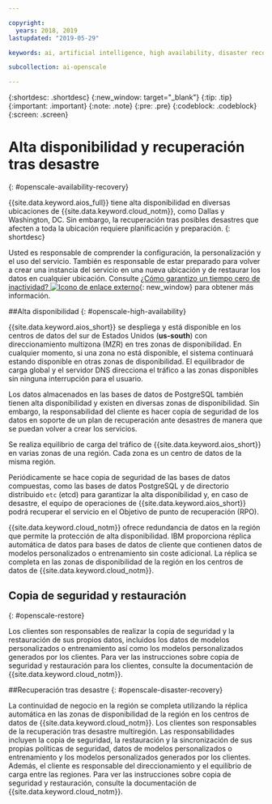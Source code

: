 ```yaml
---

copyright:
  years: 2018, 2019
lastupdated: "2019-05-29"

keywords: ai, artificial intelligence, high availability, disaster recovery, recovery, load-balancing, postgres

subcollection: ai-openscale

---
```


{:shortdesc: .shortdesc}
{:new_window: target="_blank"}
{:tip: .tip}
{:important: .important}
{:note: .note}
{:pre: .pre}
{:codeblock: .codeblock}
{:screen: .screen}

# Alta disponibilidad y recuperación tras desastre
{: #openscale-availability-recovery}

{{site.data.keyword.aios_full}} tiene alta disponibilidad en diversas ubicaciones de {{site.data.keyword.cloud_notm}}, como Dallas y Washington, DC. Sin embargo, la recuperación tras posibles desastres que afecten a toda la ubicación requiere planificación y preparación.
{: shortdesc}

Usted es responsable de comprender la configuración, la personalización y el uso del servicio. También es responsable de estar preparado para volver a crear una instancia del servicio en una nueva ubicación y de restaurar los datos en cualquier ubicación. Consulte [¿Cómo garantizo un tiempo cero de inactividad? ![Icono de enlace externo](../../icons/launch-glyph.svg "Icono de enlace externo")](/docs/overview?topic=overview-zero-downtime#zero-downtime){: new_window} para obtener más información.

##Alta disponibilidad 
{: #openscale-high-availability}

{{site.data.keyword.aios_short}} se despliega y está disponible en los centros de datos del sur de Estados Unidos (**us-south**) con direccionamiento multizona (MZR) en tres zonas de disponibilidad. En cualquier momento, si una zona no está disponible, el sistema continuará estando disponible en otras zonas de disponibilidad. El equilibrador de carga global y el servidor DNS direcciona el tráfico a las zonas disponibles sin ninguna interrupción para el usuario.

Los datos almacenados en las bases de datos de PostgreSQL también tienen alta disponibilidad y existen en diversas zonas de disponibilidad. Sin embargo, la responsabilidad del cliente es hacer copia de seguridad de los datos en soporte de un plan de recuperación ante desastres de manera que se puedan volver a crear los servicios.

Se realiza equilibrio de carga del tráfico de {{site.data.keyword.aios_short}} en varias zonas de una región. Cada zona es un centro de datos de la misma región. 

Periódicamente se hace copia de seguridad de las bases de datos compuestas, como las bases de datos PostgreSQL y de directorio distribuido <code>etc</code> (etcd) para garantizar la alta disponibilidad y, en caso de desastre, el equipo de operaciones de {{site.data.keyword.aios_short}} podrá recuperar el servicio en el Objetivo de punto de recuperación (RPO).
 
{{site.data.keyword.cloud_notm}} ofrece redundancia de datos en la región que permite la protección de alta disponibilidad. IBM proporciona réplica automática de datos para bases de datos de cliente que contienen datos de modelos personalizados o entrenamiento sin coste adicional. La réplica se completa en las zonas de disponibilidad de la región en los centros de datos de {{site.data.keyword.cloud_notm}}.
 
## Copia de seguridad y restauración
{: #openscale-restore}

Los clientes son responsables de realizar la copia de seguridad y la restauración de sus propios datos, incluidos los datos de modelos personalizados o entrenamiento así como los modelos personalizados generados por los clientes. Para ver las instrucciones sobre copia de seguridad y restauración para los clientes, consulte la documentación de {{site.data.keyword.cloud_notm}}.
 
##Recuperación tras desastre
{: #openscale-disaster-recovery}

La continuidad de negocio en la región se completa utilizando la réplica automática en las zonas de disponibilidad de la región en los centros de datos de {{site.data.keyword.cloud_notm}}. Los clientes son responsables de la recuperación tras desastre multiregión. Las responsabilidades incluyen la copia de seguridad, la restauración y la sincronización de sus propias políticas de seguridad, datos de modelos personalizados o entrenamiento y los modelos personalizados generados por los clientes. Además, el cliente es responsable del direccionamiento y el equilibrio de carga entre las regiones. Para ver las instrucciones sobre copia de seguridad y restauración, consulte la documentación de {{site.data.keyword.cloud_notm}}.
